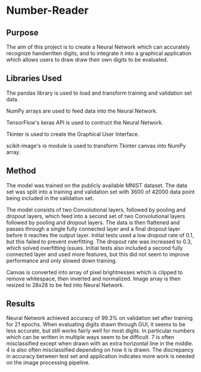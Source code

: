 # Number-Reader
## Purpose

The aim of this project is to create a Neural Network which can accurately recognize handwritten digits, and to integrate it into a graphical application which allows users to draw draw their own digits to be evaluated.

## Libraries Used

The pandas library is used to load and transform training and validation set data.

NumPy arrays are used to feed data into the Neural Network.

TensorFlow's keras API is used to contruct the Neural Network.

Tkinter is used to create the Graphical User Interface.

scikit-image's io module is used to transform Tkinter canvas into NumPy array.

## Method

The model was trained on the publicly available MNIST dataset. The data set was split into a training and validation set with 3600 of 42000 data point being included in the validation set.

The model consists of two Convolutional layers, followed by pooling and dropout layers, which feed into a second set of two Convolutional layers followed by pooling and dropout layers. The data is then flattened and passes through a single fully connected layer and a final dropout layer before it reaches the output layer.  Initial tests used a low dropout rate of 0.1, but this failed to prevent overfitting. The dropout rate was increased to 0.3, which solved overfitting issues. Initial tests also included a second fully connected layer and used more features, but this did not seem to improve performance and only slowed down training.

Canvas is converted into array of pixel brightnesses which is clipped to remove whitespace, then inverted and normalized. Image array is then resized to 28x28 to be fed into Neural Network.

## Results
Neural Network achieved accuracy of 99.3% on validation set after training for 21 epochs. When evaluating digits drawn through GUI, it seems to be less accurate, but still works fairly well for most digits. In particular numbers which can be written in multiple ways seem to be difficult. 7 is often misclassified except when drawn with an extra horizontal line in the middle. 4 is also often misclassified depending on how it is drawn. The discrepancy in accuracy between test set and application indicates more work is needed on the image processing pipeline.


